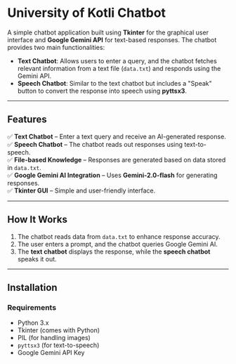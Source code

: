 # University of Kotli Chatbot  

A simple chatbot application built using **Tkinter** for the graphical user interface and **Google Gemini API** for text-based responses. The chatbot provides two main functionalities:  

- **Text Chatbot**: Allows users to enter a query, and the chatbot fetches relevant information from a text file (`data.txt`) and responds using the Gemini API.  
- **Speech Chatbot**: Similar to the text chatbot but includes a "Speak" button to convert the response into speech using **pyttsx3**.  

---

## Features  

✅ **Text Chatbot** – Enter a text query and receive an AI-generated response.  
✅ **Speech Chatbot** – The chatbot reads out responses using text-to-speech.  
✅ **File-based Knowledge** – Responses are generated based on data stored in `data.txt`.  
✅ **Google Gemini AI Integration** – Uses **Gemini-2.0-flash** for generating responses.  
✅ **Tkinter GUI** – Simple and user-friendly interface.  

---

## How It Works  

1. The chatbot reads data from `data.txt` to enhance response accuracy.  
2. The user enters a prompt, and the chatbot queries Google Gemini AI.  
3. The **text chatbot** displays the response, while the **speech chatbot** speaks it out.  

---

## Installation  

### Requirements  
- Python 3.x  
- Tkinter (comes with Python)  
- PIL (for handling images)  
- `pyttsx3` (for text-to-speech)  
- Google Gemini API Key
